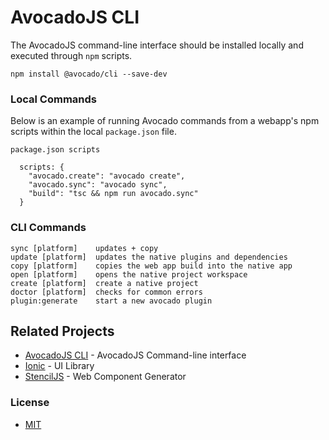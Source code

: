 # AvocadoJS CLI

The AvocadoJS command-line interface should be installed locally and executed through `npm` scripts.

```
npm install @avocado/cli --save-dev
```


### Local Commands

Below is an example of running Avocado commands from a webapp's npm scripts within the local `package.json` file.

```
package.json scripts

  scripts: {
    "avocado.create": "avocado create",
    "avocado.sync": "avocado sync",
    "build": "tsc && npm run avocado.sync"
  }
```


### CLI Commands

```
sync [platform]    updates + copy
update [platform]  updates the native plugins and dependencies
copy [platform]    copies the web app build into the native app
open [platform]    opens the native project workspace
create [platform]  create a native project
doctor [platform]  checks for common errors
plugin:generate    start a new avocado plugin
```


## Related Projects

* [AvocadoJS CLI](https://www.npmjs.com/package/@avocadojs/cli) - AvocadoJS Command-line interface
* [Ionic](https://www.npmjs.com/package/@ionic/core) - UI Library
* [StencilJS](https://www.npmjs.com/package/@stencil/core) - Web Component Generator


### License

* [MIT](https://github.com/ionic-team/avocado-js/blob/master/LICENSE)
